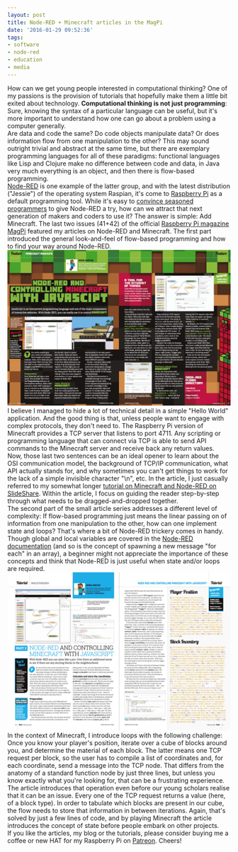 ```yaml
---
layout: post
title: Node-RED + Minecraft articles in the MagPi
date: '2016-01-29 09:52:36'
tags:
- software
- node-red
- education
- media
---
```


How can we get young people interested in computational thinking? One of my passions is the provision of tutorials that hopefully make them a little bit exited about technology. **Computational thinking is not just programming**: Sure, knowing the syntax of a particular language can be useful, but it's more important to understand how one can go about a problem using a computer generally.
<br>
Are data and code the same? Do code objects manipulate data? Or does information flow from one manipulation to the other? This may sound outright trivial and abstract at the same time, but there are exemplary programming languages for all of these paradigms: functional languages like Lisp and Clojure make no difference between code and data, in Java very much everything is an object, and then there is flow-based programming.
<br>
[Node-RED](http://www.nodered.org) is one example of the latter group, and with the latest distribution ("Jessie") of the operating system Raspian, it's come to [Raspberry Pi](http://www.raspberrypi.org) as a default programming tool. While it's easy to [convince seasoned programmers](https://iot.ghost.io/a-bunch-of-node-red-videos/) to give Node-RED a try, how can we attract that next generation of makers and coders to use it? The answer is simple: Add Minecraft.
The last two issues (41+42) of the official [Raspberry Pi magazine MagPi](https://www.raspberrypi.org/magpi/) featured my articles on Node-RED and Minecraft. The first part introduced the general look-and-feel of flow-based programming and how to find your way around Node-RED.
![](/content/images/2016/01/Node-RED_MagPi_Pt1.jpg)
I believe I managed to hide a lot of technical detail in a simple "Hello World" application. And the good thing is that, unless people want to engage with complex protocols, they don't need to. The Raspberry Pi version of Minecraft provides a TCP server that listens to port 4711. Any scripting or programming language that can connect via TCP is able to send API commands to the Minecraft server and receive back any return values. Now, those last two sentences can be an ideal opener to learn about the OSI communication model, the background of TCP/IP communication, what API actually stands for, and why sometimes you can't get things to work for the lack of a simple invisible character "\n", etc. In the article, I just casually referred to my somewhat longer [tutorial on Minecraft and Node-RED on SlideShare](http://www.slideshare.net/BorisAdryan/nodered-and-minecraft-camjam-september-2015). Within the article, I focus on guiding the reader step-by-step through what needs to be dragged-and-dropped together.
<br>
The second part of the small article series addresses a different level of complexity: If flow-based programming just means the linear passing on of information from one manipulation to the other, how can one implement state and loops? That's where a bit of Node-RED trickery comes in handy. Though global and local variables are covered in the [Node-RED documentation](http://nodered.org/docs/writing-functions.html#storing-data) (and so is the concept of spawning a new message "for each" in an array), a beginner might not appreciate the importance of these concepts and think that Node-RED is just useful when state and/or loops are required.
![](/content/images/2016/01/Node-RED_MagPi_Pt2.jpg)
In the context of Minecraft, I introduce loops with the following challenge: Once you know your player's position, iterate over a cube of blocks around you, and determine the material of each block. The latter means one TCP request per block, so the user has to compile a list of coordinates and, for each coordinate, send a message into the TCP node. That differs from the anatomy of a standard function node by just three lines, but unless you know exactly what you're looking for, that can be a frustrating experience. The article introduces that operation even before our young scholars realise that it can be an issue. Every one of the TCP request returns a value (here, of a block type). In order to tabulate which blocks are present in our cube, the flow needs to store that information in between iterations. Again, that's solved by just a few lines of code, and by playing Minecraft the article introduces the concept of state before people embark on other projects.
<br>
If you like the articles, my blog or the tutorials, please consider buying me a coffee or new HAT for my Raspberry Pi on [Patreon](https://www.patreon.com/adryan). Cheers!
